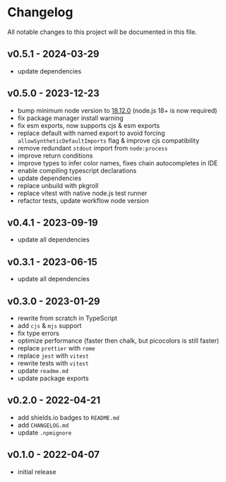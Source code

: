 # Changelog

All notable changes to this project will be documented in this file.

## v0.5.1 - 2024-03-29

- update dependencies

## v0.5.0 - 2023-12-23

- bump minimum node version to [18.12.0](https://nodejs.org/en/blog/release/v18.12.0) (node.js 18+ is now required)
- fix package manager install warning
- fix esm exports, now supports cjs & esm exports
- replace default with named export to avoid forcing `allowSyntheticDefaultImports` flag & improve cjs compatibility
- remove redundant `stdout` import from `node:process`
- improve return conditions
- improve types to infer color names, fixes chain autocompletes in IDE
- enable compiling typescript declarations
- update dependencies
- replace unbuild with pkgroll
- replace vitest with native node.js test runner
- refactor tests, update workflow node version

## v0.4.1 - 2023-09-19

- update all dependencies

## v0.3.1 - 2023-06-15

- update all dependencies

## v0.3.0 - 2023-01-29

- rewrite from scratch in TypeScript
- add `cjs` & `mjs` support
- fix type errors
- optimize performance (faster then chalk, but picocolors is still faster)
- replace `prettier` with `rome`
- replace `jest` with `vitest`
- rewrite tests with `vitest`
- update `readme.md`
- update package exports

## v0.2.0 - 2022-04-21

- add shields.io badges to `README.md`
- add `CHANGELOG.md`
- update `.npmignore`

## v0.1.0 - 2022-04-07

- initial release

